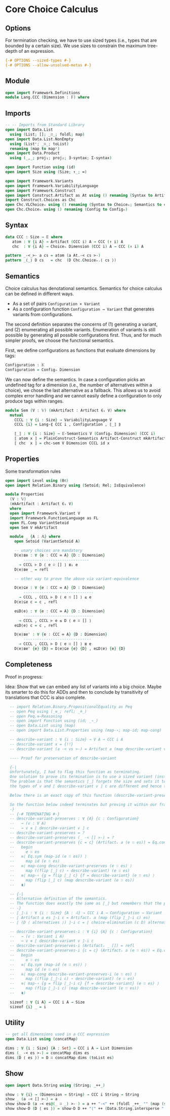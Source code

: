 # Core Choice Calculus

## Options

For termination checking, we have to use sized types (i.e., types that are bounded by a certain size).
We use sizes to constrain the maximum tree-depth of an expression.
```agda
{-# OPTIONS --sized-types #-}
{-# OPTIONS --allow-unsolved-metas #-}
```

## Module

```agda
open import Framework.Definitions
module Lang.CCC (Dimension : 𝔽) where
```

## Imports
```agda
-- -- Imports from Standard Library
open import Data.List
  using (List; []; _∷_; foldl; map)
open import Data.List.NonEmpty
  using (List⁺; _∷_; toList)
  renaming (map to map⁺)
open import Data.Product
  using (_,_; proj₁; proj₂; ∃-syntax; Σ-syntax)

open import Function using (id)
open import Size using (Size; ↑_; ∞)

open import Framework.Variants
open import Framework.VariabilityLanguage
open import Framework.Construct
open import Construct.Artifact as At using () renaming (Syntax to Artifact; Construct to Artifact-Construct)
import Construct.Choices as Chc
open Chc.VLChoiceₙ using () renaming (Syntax to Choiceₙ; Semantics to chc-sem)
open Chc.Choiceₙ using () renaming (Config to Configₙ)
```

## Syntax

```agda
data CCC : Size → 𝔼 where
   atom : ∀ {i A} → Artifact (CCC i) A → CCC (↑ i) A
   chc  : ∀ {i A} → Choiceₙ Dimension (CCC i) A → CCC (↑ i) A

pattern _-<_>- a cs = atom (a At.-< cs >-)
pattern _⟨_⟩ D cs   = chc  (D Chc.Choiceₙ.⟨ cs ⟩)
```

## Semantics

Choice calculus has denotational semantics.
Semantics for choice calculus can be defined in different ways.
- As a set of pairs `Configuration × Variant`
- As a configuration function `Configuration → Variant` that generates variants from configurations.

The second definition separates the concerns of (1) generating a variant, and (2) enumerating all possible variants.
Enumeration of variants is still possible by generating all possible configurations first.
Thus, and for much simpler proofs, we choose the functional semantics.

First, we define configurations as functions that evaluate dimensions by tags:
```agda
Configuration : 𝕂
Configuration = Configₙ Dimension
```

We can now define the semantics.
In case a configuration picks an undefined tag for a dimension (i.e., the number of alternatives within a choice), we chose the last alternative as a fallback.
This allows us to avoid complex error handling and we cannot easily define a configuration to only produce tags within ranges.
```agda
module Sem (V : 𝕍) (mkArtifact : Artifact ∈ₛ V) where
  mutual
    CCCL : ∀ {i : Size} → VariabilityLanguage V
    CCCL {i} = Lang-⟪ CCC i , Configuration , ⟦_⟧ ⟫

    ⟦_⟧ : ∀ {i : Size} → 𝔼-Semantics V (Configₙ Dimension) (CCC i)
    ⟦ atom x ⟧ = PlainConstruct-Semantics Artifact-Construct mkArtifact CCCL x
    ⟦ chc  x ⟧ = chc-sem V Dimension CCCL id x
```

## Properties

Some transformation rules
```agda
open import Level using (0ℓ)
open import Relation.Binary using (Setoid; Rel; IsEquivalence)

module Properties
  (V : 𝕍)
  (mkArtifact : Artifact ∈ₛ V)
  where
  open import Framework.Variant V
  import Framework.FunctionLanguage as FL
  open FL.Comp VariantSetoid
  open Sem V mkArtifact

  module _ {A : 𝔸} where
    open Setoid (VariantSetoid A)

    -- unary choices are mandatory
    D⟨e⟩≣e : ∀ {e : CCC ∞ A} {D : Dimension}
        -----------------------------
      → CCCL ⊢ D ⟨ e ∷ [] ⟩ ≣₁ e
    D⟨e⟩≣e _ = refl

    -- other way to prove the above via variant-equivalence

    D⟨e⟩⊆e : ∀ {e : CCC ∞ A} {D : Dimension}
        -------------------------------
      → CCCL , CCCL ⊢ D ⟨ e ∷ [] ⟩ ≤ e
    D⟨e⟩⊆e c = c , refl

    e⊆D⟨e⟩ : ∀ {e : CCC ∞ A} {D : Dimension}
        -------------------------------
      → CCCL , CCCL ⊢ e ≤ D ⟨ e ∷ [] ⟩
    e⊆D⟨e⟩ c = c , refl

    D⟨e⟩≣e' : ∀ {e : CCC ∞ A} {D : Dimension}
        ------------------------------
      → CCCL , CCCL ⊢ D ⟨ e ∷ [] ⟩ ≣ e
    D⟨e⟩≣e' {e} {D} = D⟨e⟩⊆e {e} {D} , e⊆D⟨e⟩ {e} {D}
```

## Completeness

Proof in progress:

Idea: Show that we can embed any list of variants into a big choice.
Maybe its smarter to do this for ADDs and then to conclude by transitivity of translations that CCC is also complete.

```agda
  -- import Relation.Binary.PropositionalEquality as Peq
  -- open Peq using (_≡_; refl; _≗_)
  -- open Peq.≡-Reasoning
  -- open import Function using (id; _∘_)
  -- open Data.List using (map)
  -- open import Data.List.Properties using (map-∘; map-id; map-cong)

  -- describe-variant : ∀ {i : Size} → V A → CCC i A
  -- describe-variant x = {!!}
  -- describe-variant (a -< vs >-) = Artifact a (map describe-variant vs)

  ---- Proof for preservation of describe-variant

  {-|
  Unfortunately, I had to flag this function as terminating.
  One solution to prove its termination is to use a sized variant (instead of using ∞).
  The problem is that the semantics ⟦_⟧ forgets the size and sets it to ∞ and hence,
  the types of v and ⟦ describe-variant v ⟧ c are different and hence their values can never be equivalent regarding ≡.

  Below there is an exact copy of this function (describe-variant-preserves-i) that is proven to terminate and that relies on an exact copy of the choice calculus semantics that produces a Variant i.

  So the function below indeed terminates but proving it within our framework became a _technical_ challenge (not a mathematical one) for which I found no solution yet.
  -}
  -- {-# TERMINATING #-}
  -- describe-variant-preserves : ∀ {A} {c : Configuration}
  --   → (v : V A)
  --   → v ≡ ⟦ describe-variant v ⟧ c
  -- describe-variant-preserves = ?
  -- describe-variant-preserves (_ -< [] >-) = ?
  -- describe-variant-preserves {c = c} (Artifactᵥ a (e ∷ es)) = Eq.cong (Artifactᵥ a) (
  --   begin
  --     e ∷ es
  --   ≡⟨ Eq.sym (map-id (e ∷ es)) ⟩
  --     map id (e ∷ es)
  --   ≡⟨ map-cong describe-variant-preserves (e ∷ es) ⟩
  --     map ((flip ⟦_⟧ c) ∘ describe-variant) (e ∷ es)
  --   ≡⟨ map-∘ {g = flip ⟦_⟧ c} {f = describe-variant} (e ∷ es) ⟩
  --     map (flip ⟦_⟧ c) (map describe-variant (e ∷ es))
  --   ∎)

  -- {-|
  -- Alternative definition of the semantics.
  -- The function does exactly the same as ⟦_⟧ but remembers that the produced variant does not grow in size.
  -- -}
  -- ⟦_⟧-i : ∀ {i : Size} {A : 𝔸} → CCC i A → Configuration → Variant i A
  -- ⟦ Artifact a es ⟧-i c = Artifactᵥ a (map (flip ⟦_⟧-i c) es)
  -- ⟦ (D ⟨ alternatives ⟩) ⟧-i c = ⟦ choice-elimination (c D) alternatives ⟧-i c

  -- describe-variant-preserves-i : ∀ {i} {A} {c : Configuration}
  --   → (v : Variant i A)
  --   → v ≡ ⟦ describe-variant v ⟧-i c
  -- describe-variant-preserves-i (Artifactᵥ _ []) = refl
  -- describe-variant-preserves-i {c = c} (Artifactᵥ a (e ∷ es)) = Eq.cong (Artifactᵥ a) (
  --   begin
  --     e ∷ es
  --   ≡⟨ Eq.sym (map-id (e ∷ es)) ⟩
  --     map id (e ∷ es)
  --   ≡⟨ map-cong describe-variant-preserves-i (e ∷ es) ⟩
  --     map ((flip ⟦_⟧-i c) ∘ describe-variant) (e ∷ es)
  --   ≡⟨ map-∘ {g = flip ⟦_⟧-i c} {f = describe-variant} (e ∷ es) ⟩
  --     map (flip ⟦_⟧-i c) (map describe-variant (e ∷ es))
  --   ∎)

  sizeof : ∀ {i A} → CCC i A → Size
  sizeof {i} _ = i
```


## Utility

```agda
-- get all dimensions used in a CCC expression
open Data.List using (concatMap)

dims : ∀ {i : Size} {A : Set} → CCC i A → List Dimension
dims (_ -< es >-) = concatMap dims es
dims (D ⟨ es ⟩) = D ∷ concatMap dims (toList es)
```

## Show

```agda
open import Data.String using (String; _++_)

show : ∀ {i} → (Dimension → String) → CCC i String → String
show _ (a -< [] >-) = a
show show-D (a -< es@(_ ∷ _) >- ) = a ++ "-<" ++ (foldl _++_ "" (map (show show-D) es)) ++ ">-"
show show-D (D ⟨ es ⟩) = show-D D ++ "⟨" ++ (Data.String.intersperse ", " (toList (map⁺ (show show-D) es))) ++ "⟩"
```
